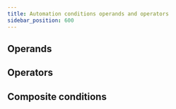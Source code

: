 ```yaml
---
title: Automation conditions operands and operators
sidebar_position: 600
---
```


## Operands

## Operators

## Composite conditions